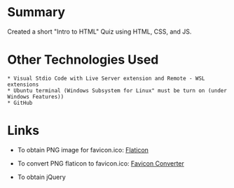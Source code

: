 # Summary
Created a short "Intro to HTML" Quiz using HTML, CSS, and JS.


# Other Technologies Used
    * Visual Stdio Code with Live Server extension and Remote - WSL extensions
    * Ubuntu terminal (Windows Subsystem for Linux" must be turn on (under Windows Features))
    * GitHub

# Links 

* To obtain PNG image for favicon.ico:
 [Flaticon](https://www.flaticon.com/)

* To convert PNG flaticon to favicon.ico:
 [Favicon Converter](https://favicon.io/favicon-converter/)

* To obtain jQuery <script> tag:
 [Google Hosted Libraries---jQuery 3.x snippet](https://developers.google.com/speed/libraries#jquery)

* To obtain/import free fonts:
 [Google Fonts](https://fonts.google.com/)

* For CSS colors:
 [ColorHexa](https://www.colorhexa.com/color-names)


# Output 
*[Intro the HTML Quiz](https://jennym0715.github.io/)